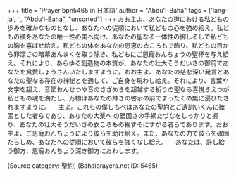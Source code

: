 +++
title = 'Prayer bpn5465 in 日本語'
author = "Abdu'l-Bahá"
tags = ['lang-ja', '', "Abdu'l-Bahá", "unsorted"]
+++
おお主よ、あなたの道における私どもの歩みを確かなものとなし、あなたへの従順において私どもの心を強め給え。私どもの顔をあなたの唯一性の美へ向け、あなたの聖なる一体性の御しるしで私どもの胸を喜ばせ給え。私どもの体をあなたの恩恵の衣ころもで飾り、私どもの目から罪深さの暗幕あんまくを取り除き、私どもにご恩寵おんちょうの聖杯を与え給え。それにより、あらゆる創造物の本質が、あなたの壮大そうだいさの御前であなたを賞賛しょうさんいたしますように。おお主よ、あなたの慈悲深い発言とあなたの聖なる存在の神秘とを通して、ご自身を現わし給え。それにより、言葉や文字を超え、音節おんせつや音のさざめきを超越する祈りの聖なる喜悦きえつが私どもの魂を満たし、万物はあなたの輝きの啓示の前でまったくの無に浸ひたされますように。
　主よ。これらの僕しもべはあなたの聖約とご遺訓いくんに確固とした者らであり、あなたの大業へ
の堅固さの手綱たづなをしっかりと握り、あなたの壮大そうだいさの衣ころもの裾すそにすがる者らであります。おお主よ、ご恩寵おんちょうにより彼らを助け給え。また、あなたの力で彼らを確固たらしめ、あなたへの従順において彼らを強くなし給え。
　あなたは、許し給う御方、恩寵おんちょう深き御方におわします。

(Source category: 聖約)
(Bahaiprayers.net ID: 5465)
